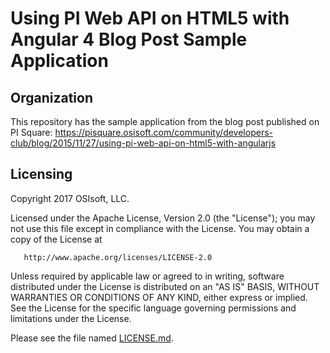 Using PI Web API on HTML5 with Angular 4 Blog Post Sample Application
===

## Organization
This repository has the sample application from the blog post published on PI Square:
https://pisquare.osisoft.com/community/developers-club/blog/2015/11/27/using-pi-web-api-on-html5-with-angularjs


## Licensing
Copyright 2017 OSIsoft, LLC.

   Licensed under the Apache License, Version 2.0 (the "License");
   you may not use this file except in compliance with the License.
   You may obtain a copy of the License at

       http://www.apache.org/licenses/LICENSE-2.0

   Unless required by applicable law or agreed to in writing, software
   distributed under the License is distributed on an "AS IS" BASIS,
   WITHOUT WARRANTIES OR CONDITIONS OF ANY KIND, either express or implied.
   See the License for the specific language governing permissions and
   limitations under the License.
   
Please see the file named [LICENSE.md](LICENSE.md).
